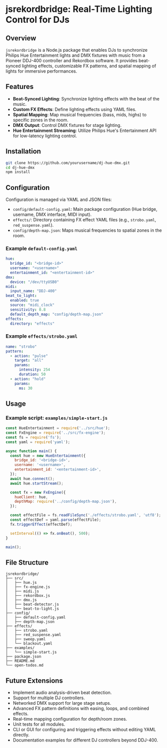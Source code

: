 
# jsrekordbridge: Real-Time Lighting Control for DJs

## Overview

`jsrekordbridge` is a Node.js package that enables DJs to synchronize Philips Hue Entertainment lights and DMX fixtures with music from a Pioneer DDJ-400 controller and Rekordbox software. It provides beat-synced lighting effects, customizable FX patterns, and spatial mapping of lights for immersive performances.

## Features

- **Beat-Synced Lighting**: Synchronize lighting effects with the beat of the music.
- **Custom FX Effects**: Define lighting effects using YAML files.
- **Spatial Mapping**: Map musical frequencies (bass, mids, highs) to specific zones in the room.
- **DMX Output**: Control DMX fixtures for stage lighting.
- **Hue Entertainment Streaming**: Utilize Philips Hue's Entertainment API for low-latency lighting control.

## Installation

```bash
git clone https://github.com/yourusername/dj-hue-dmx.git
cd dj-hue-dmx
npm install
````

## Configuration

Configuration is managed via YAML and JSON files:

* `config/default-config.yaml`: Main package configuration (Hue bridge, username, DMX interface, MIDI input).
* `effects/`: Directory containing FX effect YAML files (e.g., `strobo.yaml`, `red_suspense.yaml`).
* `config/depth-map.json`: Maps musical frequencies to spatial zones in the room.

### Example `default-config.yaml`

```yaml
hue:
  bridge_id: "<bridge-id>"
  username: "<username>"
  entertainment_id: "<entertainment-id>"
dmx:
  device: "/dev/ttyUSB0"
midi:
  input_name: "DDJ-400"
beat_to_light:
  enabled: true
  source: "midi_clock"
  sensitivity: 0.8
  default_depth_map: "config/depth-map.json"
effects:
  directory: "effects"
```

### Example `effects/strobo.yaml`

```yaml
name: "strobo"
pattern:
  - action: "pulse"
    target: "all"
    params:
      intensity: 254
      duration: 50
  - action: "hold"
    params:
      ms: 30
```

## Usage

### Example script: `examples/simple-start.js`

```javascript
const HueEntertainment = require('../src/hue');
const FxEngine = require('../src/fx-engine');
const fs = require('fs');
const yaml = require('yaml');

async function main() {
  const hue = new HueEntertainment({
    bridge_id: '<bridge-id>',
    username: '<username>',
    entertainment_id: '<entertainment-id>',
  });
  await hue.connect();
  await hue.startStream();

  const fx = new FxEngine({
    hueClient: hue,
    depthMap: require('../config/depth-map.json'),
  });

  const effectFile = fs.readFileSync('./effects/strobo.yaml', 'utf8');
  const effectDef = yaml.parse(effectFile);
  fx.triggerEffect(effectDef);

  setInterval(() => fx.onBeat(), 500);
}

main();
```

## File Structure

```
jsrekordbridge/
├── src/
│   ├── hue.js
│   ├── fx-engine.js
│   ├── midi.js
│   ├── rekordbox.js
│   ├── dmx.js
│   ├── beat-detector.js
│   └── beat-to-light.js
├── config/
│   ├── default-config.yaml
│   ├── depth-map.json
├── effects/
│   ├── strobo.yaml
│   ├── red_suspense.yaml
│   ├── sweep.yaml
│   └── blackout.yaml
├── examples/
│   └── simple-start.js
├── package.json
├── README.md
└── open-todos.md
```

## Future Extensions

* Implement audio analysis-driven beat detection.
* Support for multiple DJ controllers.
* Networked DMX support for large stage setups.
* Advanced FX pattern definitions with easing, loops, and combined effects.
* Real-time mapping configuration for depth/room zones.
* Unit tests for all modules.
* CLI or GUI for configuring and triggering effects without editing YAML directly.
* Documentation examples for different DJ controllers beyond DDJ-400.
